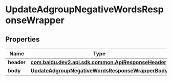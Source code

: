 

# UpdateAdgroupNegativeWordsResponseWrapper


## Properties

Name | Type | Description | Notes
------------ | ------------- | ------------- | -------------
**header** | [**com.baidu.dev2.api.sdk.common.ApiResponseHeader**](com.baidu.dev2.api.sdk.common.ApiResponseHeader.md) |  |  [optional]
**body** | [**UpdateAdgroupNegativeWordsResponseWrapperBody**](UpdateAdgroupNegativeWordsResponseWrapperBody.md) |  |  [optional]



